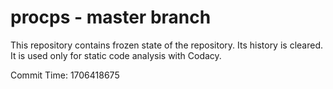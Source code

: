 # procps - master branch

This repository contains frozen state of the repository.
Its history is cleared. It is used only for static code
analysis with Codacy.

Commit Time: 1706418675